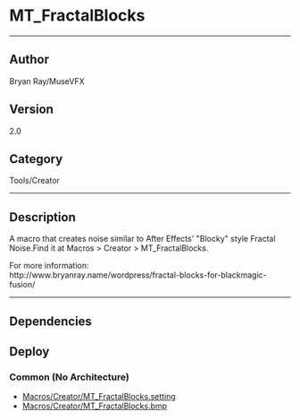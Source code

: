 # MT_FractalBlocks
___

## Author
Bryan Ray/MuseVFX

## Version
2.0

## Category
Tools/Creator

___

## Description
<p>A macro that creates noise similar to After Effects' "Blocky" style Fractal Noise.Find it at Macros &gt; Creator &gt; MT_FractalBlocks.</p>

<p>For more information:<br>
http://www.bryanray.name/wordpress/fractal-blocks-for-blackmagic-fusion/</p>

___

## Dependencies

## Deploy

### Common (No Architecture)

<ul>
<li><a href="https://gitlab.com/WeSuckLess/Reactor/-/blob/master/Atoms/com.MuseVFX.FractalBlocks/Macros/Creator/MT_FractalBlocks.setting?ref_type=heads">Macros/Creator/MT_FractalBlocks.setting</a></li>
<li><a href="https://gitlab.com/WeSuckLess/Reactor/-/blob/master/Atoms/com.MuseVFX.FractalBlocks/Macros/Creator/MT_FractalBlocks.bmp?ref_type=heads">Macros/Creator/MT_FractalBlocks.bmp</a></li>
</ul>
